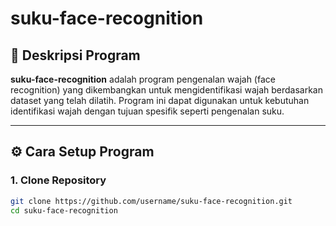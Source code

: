 # suku-face-recognition
## 📌 Deskripsi Program
**suku-face-recognition** adalah program pengenalan wajah (face recognition) yang dikembangkan untuk mengidentifikasi wajah berdasarkan dataset yang telah dilatih. Program ini dapat digunakan untuk kebutuhan identifikasi wajah dengan tujuan spesifik seperti pengenalan suku.

---

## ⚙️ Cara Setup Program

### 1. Clone Repository
```bash
git clone https://github.com/username/suku-face-recognition.git
cd suku-face-recognition
